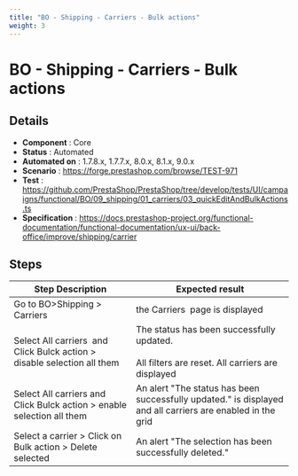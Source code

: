```yaml
---
title: "BO - Shipping - Carriers - Bulk actions"
weight: 3
---
```


# BO - Shipping - Carriers - Bulk actions
## Details
* **Component** : Core
* **Status** : Automated
* **Automated on** : 1.7.8.x, 1.7.7.x, 8.0.x, 8.1.x, 9.0.x
* **Scenario** : https://forge.prestashop.com/browse/TEST-971
* **Test** : https://github.com/PrestaShop/PrestaShop/tree/develop/tests/UI/campaigns/functional/BO/09_shipping/01_carriers/03_quickEditAndBulkActions.ts
* **Specification** : https://docs.prestashop-project.org/functional-documentation/functional-documentation/ux-ui/back-office/improve/shipping/carrier

## Steps
| Step Description | Expected result |
| ----- | ----- |
| Go to BO>Shipping > Carriers | the Carriers  page is displayed |
| Select All carriers  and Click Bulck action > disable selection all them | The status has been successfully updated.<br><br>All filters are reset. All carriers are displayed |
| Select All carriers and Click Bulck action > enable selection all them | An alert "The status has been successfully updated." is displayed and all carriers are enabled in the grid |
| Select a carrier > Click on Bulk action > Delete selected | An alert "The selection has been successfully deleted." |
